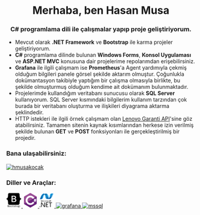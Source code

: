 <h1 align="center">Merhaba, ben Hasan Musa</h1>
<h3 align="center">C# programlama dili ile çalışmalar yapıp proje geliştiriyorum.</h3>

- Mevcut olarak **.NET Framework** ve **Bootstrap** ile karma projeler geliştiriyorum.
- **C#** programlama dilinde bulunan **Windows Forms**, **Konsol Uygulaması** ve **ASP.NET MVC** konusuna dair projelerime repolarımdan erişebilirsiniz.
- **Grafana** ile ilgili çalışmam ise **Prometheus**'a Agent yardımıyla çekmiş olduğum bilgileri panele görsel şekilde aktarım olmuştur. Çoğunlukla dokümantasyon takibiyle yaptığım bir çalışma olmasıyla birlikte, bu şekilde olmuşturmuş olduğum kendime ait dokümanım bulunmaktadır.
- Projelerimde kullandığım veritabanı sunucusu olarak **SQL Server** kullanıyorum. SQL Server kısmındaki bilgilerim kullanım tarzından çok burada bir veritabanı oluşturma ve ilişkileri diyagrama aktarma şeklindedir.
- HTTP istekleri ile ilgili örnek çalışmam olan <a href="https://github.com/glitchedpng/lenovoWarrantyAPI">Lenovo Garanti API</a>'sine göz atabilirsiniz. Tamamen sitenin kaynak kısımlarından herkese izin verilmiş şekilde bulunan **GET** ve **POST** fonksiyonları ile gerçekleştirilmiş bir projedir.

<h3 align="left">Bana ulaşabilirsiniz:</h3>
<p align="left">
<a href="https://instagram.com/hmusakocak" target="blank"><img align="center" src="https://raw.githubusercontent.com/rahuldkjain/github-profile-readme-generator/master/src/images/icons/Social/instagram.svg" alt="hmusakocak" height="30" width="40" /></a>
</p>

<h3 align="left">Diller ve Araçlar:</h3>
<p align="left"> <a href="https://getbootstrap.com" target="_blank" rel="noreferrer"> <img src="https://raw.githubusercontent.com/devicons/devicon/master/icons/bootstrap/bootstrap-plain-wordmark.svg" alt="bootstrap" width="40" height="40"/> </a> <a href="https://www.w3schools.com/cs/" target="_blank" rel="noreferrer"> <img src="https://raw.githubusercontent.com/devicons/devicon/master/icons/csharp/csharp-original.svg" alt="csharp" width="40" height="40"/> </a> <a href="https://dotnet.microsoft.com/" target="_blank" rel="noreferrer"> <img src="https://raw.githubusercontent.com/devicons/devicon/master/icons/dot-net/dot-net-original-wordmark.svg" alt="dotnet" width="40" height="40"/> </a> <a href="https://grafana.com" target="_blank" rel="noreferrer"> <img src="https://www.vectorlogo.zone/logos/grafana/grafana-icon.svg" alt="grafana" width="40" height="40"/> </a> <a href="https://www.microsoft.com/en-us/sql-server" target="_blank" rel="noreferrer"> <img src="https://www.svgrepo.com/show/303229/microsoft-sql-server-logo.svg" alt="mssql" width="40" height="40"/> </a> </p>
